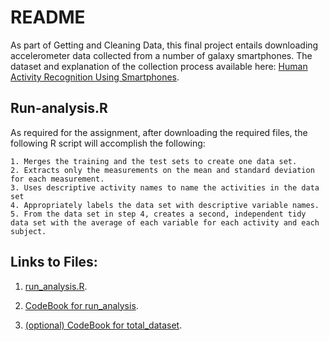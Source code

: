 


# README 

As part of Getting and Cleaning Data, this final project entails downloading accelerometer data collected from a number of galaxy smartphones. The dataset and explanation of the collection process available here: 
[Human Activity Recognition Using Smartphones](http://archive.ics.uci.edu/ml/datasets/Human+Activity+Recognition+Using+Smartphones).


## Run-analysis.R

As required for the assignment, after downloading the required files, the following R script will accomplish the following:

	1. Merges the training and the test sets to create one data set.
	2. Extracts only the measurements on the mean and standard deviation for each measurement.
	3. Uses descriptive activity names to name the activities in the data set
	4. Appropriately labels the data set with descriptive variable names.
	5. From the data set in step 4, creates a second, independent tidy data set with the average of each variable for each activity and each subject.
  

## Links to Files:

1. [run_analysis.R](https://github.com/zsbaker/Run_Analysis_Project/blob/master/run_analysis.R).

2. [CodeBook for run_analysis](https://github.com/zsbaker/Run_Analysis_Project/blob/master/CodeBook.MD).

2. [(optional) CodeBook for total_dataset](https://zsbaker.github.io/Run_Analysis_Project/codebook_total_dataset.html).